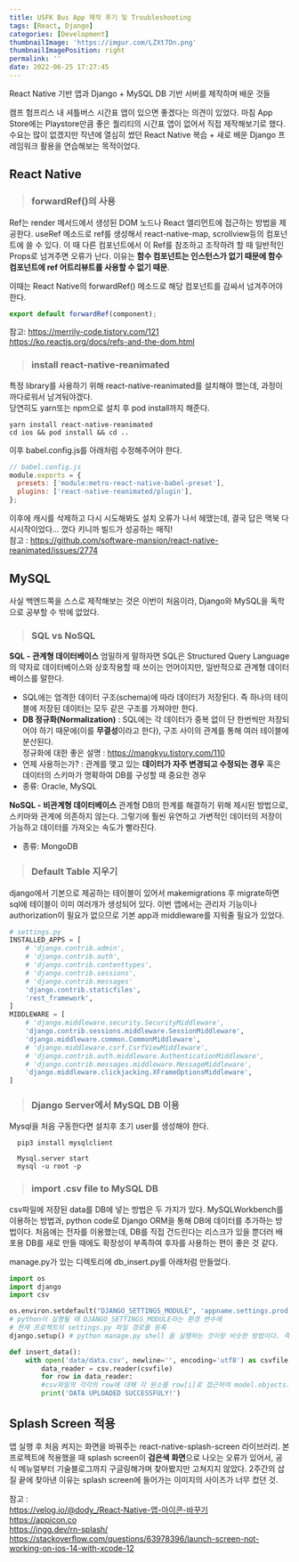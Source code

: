 ```yaml
---
title: USFK Bus App 제작 후기 및 Troubleshooting
tags: [React, Django]
categories: [Development]
thumbnailImage: 'https://imgur.com/LZXt7Dn.png'
thumbnailImagePosition: right
permalink: ''
date: 2022-06-25 17:27:45
---
```


React Native 기반 앱과 Django + MySQL DB 기반 서버를 제작하며 배운 것들

<!-- excerpt -->

<!-- toc -->

캠프 험프리스 내 셔틀버스 시간표 앱이 있으면 좋겠다는 의견이 있었다. 마침 App Store에는 Playstore만큼 좋은 퀄리티의 시간표 앱이 없어서 직접 제작해보기로 했다. 수요는 많이 없겠지만 작년에 열심히 썼던 React Native 복습 + 새로 배운 Django 프레임워크 활용을 연습해보는 목적이었다.

## React Native

> ### forwardRef()의 사용

Ref는 render 메서드에서 생성된 DOM 노드나 React 엘리먼트에 접근하는 방법을 제공한다. useRef 메소드로 ref를 생성해서 react-native-map, scrollview등의 컴포넌트에 쓸 수 있다. 이 때 다른 컴포넌트에서 이 Ref를 참조하고 조작하려 할 때 일반적인 Props로 넘겨주면 오류가 난다.
이유는 **함수 컴포넌트는 인스턴스가 없기 때문에 함수 컴포넌트에 ref 어트리뷰트를 사용할 수 없기 때문**.

이때는 React Native의 forwardRef() 메소드로 해당 컴포넌트를 감싸서 넘겨주어야 한다.

```javascript
export default forwardRef(component);
```

참고:
https://merrily-code.tistory.com/121  
https://ko.reactjs.org/docs/refs-and-the-dom.html

> ### install react-native-reanimated

특정 library를 사용하기 위해 react-native-reanimated를 설치해야 했는데, 과정이 까다로워서 남겨둬야겠다.  
당연히도 yarn또는 npm으로 설치 후 pod install까지 해준다.

```shell
yarn install react-native-reanimated
cd ios && pod install && cd ..
```

이후 babel.config.js를 아래처럼 수정해주어야 한다.

```javascript
// babel.config.js
module.exports = {
  presets: ['module:metro-react-native-babel-preset'],
  plugins: ['react-native-reanimated/plugin'],
};
```

이후에 캐시를 삭제하고 다시 시도해봐도 설치 오류가 나서 헤맸는데, 결국 답은 맥북 다시시작이었다... 껐다 키니까 빌드가 성공하는 매직!  
참고 : https://github.com/software-mansion/react-native-reanimated/issues/2774

## MySQL

사실 백엔드쪽을 스스로 제작해보는 것은 이번이 처음이라, Django와 MySQL을 독학으로 공부할 수 밖에 없었다.

> ### SQL vs NoSQL

**SQL - 관계형 데이터베이스**
엄밀하게 말하자면 SQL은 Structured Query Language의 약자로 데이터베이스와 상호작용할 때 쓰이는 언어이지만, 일반적으로 관계형 데이터베이스를 말한다.

- SQL에는 엄격한 데이터 구조(schema)에 따라 데이터가 저장된다. 즉 하나의 테이블에 저장된 데이터는 모두 같은 구조를 가져야만 한다.
- **DB 정규화(Normalization)** : SQL에는 각 데이터가 중복 없이 단 한번씩만 저장되어야 하기 때문에(이를 **무결성**이라고 한다), 구조 사이의 관계를 통해 여러 테이블에 분산된다.  
  정규화에 대한 좋은 설명 : https://mangkyu.tistory.com/110
- 언제 사용하는가? : 관계를 맺고 있는 **데이터가 자주 변경되고 수정되는 경우** 혹은 데이터의 스키마가 명확하여 DB를 구성할 때 중요한 경우
- 종류: Oracle, MySQL

**NoSQL - 비관계형 데이터베이스**
관계형 DB의 한계를 해결하기 위해 제시된 방법으로, 스키마와 관계에 의존하지 않는다. 그렇기에 훨씬 유연하고 가변적인 데이터의 저장이 가능하고
데이터를 가져오는 속도가 빨라진다.

- 종류: MongoDB

> ### Default Table 지우기

django에서 기본으로 제공하는 테이블이 있어서 makemigrations 후 migrate하면 sql에 테이블이 이미 여러개가 생성되어 있다. 이번 앱에서는 관리자 기능이나 authorization이 필요가 없으므로 기본 app과 middleware를 지워줄 필요가 있었다.

```python
# settings.py
INSTALLED_APPS = [
    # 'django.contrib.admin',
    # 'django.contrib.auth',
    # 'django.contrib.contenttypes',
    # 'django.contrib.sessions',
    # 'django.contrib.messages'
    'django.contrib.staticfiles',
    'rest_framework',
]
MIDDLEWARE = [
    # 'django.middleware.security.SecurityMiddleware',
    'django.contrib.sessions.middleware.SessionMiddleware',
    'django.middleware.common.CommonMiddleware',
    # 'django.middleware.csrf.CsrfViewMiddleware',
    # 'django.contrib.auth.middleware.AuthenticationMiddleware',
    # 'django.contrib.messages.middleware.MessageMiddleware',
    'django.middleware.clickjacking.XFrameOptionsMiddleware',
]
```

> ### Django Server에서 MySQL DB 이용

Mysql을 처음 구동한다면 설치후 초기 user를 생성해야 한다.

```shell
  pip3 install mysqlclient
```

```shell
  Mysql.server start
  mysql -u root -p
```

> ### import .csv file to MySQL DB

csv파일에 저장된 data를 DB에 넣는 방법은 두 가지가 있다. MySQLWorkbench를 이용하는 방법과, python code로 Django ORM을 통해 DB에 데이터를 추가하는 방법이다. 처음에는 전자를 이용했는데, DB를 직접 건드린다는 리스크가 있을 뿐더러 배포용 DB를 새로 만들 때에도 확장성이 부족하여 후자를 사용하는 편이 좋은 것 같다.

manage.py가 있는 디렉토리에 db_insert.py를 아래처럼 만들었다.

```python
import os
import django
import csv

os.environ.setdefault("DJANGO_SETTINGS_MODULE", 'appname.settings.prod')
# python이 실행될 때 DJANGO_SETTINGS_MODULE라는 환경 변수에
# 현재 프로젝트의 settings.py 파일 경로를 등록
django.setup() # python manage.py shell 을 실행하는 것이랑 비슷한 방법이다. 즉 파이썬 파일에서도 django를 실행 시킬수 있다.

def insert_data():
    with open('data/data.csv', newline='', encoding='utf8') as csvfile:
        data_reader = csv.reader(csvfile)
        for row in data_reader:
        #csv파일의 각각의 row에 대해 각 원소를 row[i]로 접근하여 model.objects.create()로 생성해주면 된다.
        print('DATA UPLOADED SUCCESSFULY!')

```

## Splash Screen 적용

앱 실행 후 처음 켜지는 화면을 바꿔주는 react-native-splash-screen 라이브러리. 본 프로젝트에 적용했을 때 splash screen이 **검은색 화면**으로 나오는 오류가 있어서, 공식 메뉴얼부터 기술블로그까지 구글링해가며 찾아봤지만 고쳐지지 않았다. 2주간의 삽질 끝에 찾아낸 이유는 splash screen에 들어가는 이미지의 사이즈가 너무 컸던 것.

참고 :  
https://velog.io/@dody_/React-Native-앱-아이콘-바꾸기  
https://appicon.co  
https://ingg.dev/rn-splash/  
https://stackoverflow.com/questions/63978396/launch-screen-not-working-on-ios-14-with-xcode-12
